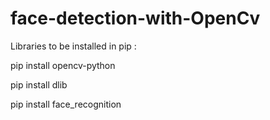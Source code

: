 # face-detection-with-OpenCv


Libraries to be installed in pip :

pip install opencv-python

pip install dlib


pip install face_recognition

